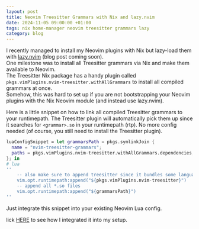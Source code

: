 ```yaml
---
layout: post
title: Neovim Treesitter Grammars with Nix and lazy.nvim
date: 2024-11-05 09:00:00 +01:00
tags: nix home-manager neovim treesitter grammars lazy
category: blog
---
```


I recently managed to install my Neovim plugins with Nix but lazy-load them with [lazy.nvim](https://github.com/folke/lazy.nvim) (blog post coming soon).  
One milestone was to install all Treesitter grammars via Nix and make them available to Neovim.  
The Treesitter Nix package has a handy plugin called `pkgs.vimPlugins.nvim-treesitter.withAllGrammars` to install all compiled grammars at once.  
Somehow, this was hard to set up if you are not bootstrapping your Neovim plugins with the Nix Neovim module (and instead use lazy.nvim).

Here is a little snippet on how to link all compiled Treesitter grammars to your runtimepath. The Treesitter plugin will automatically pick them up since it searches for `<grammar>.so` in your runtimepath (rtp). No more config needed (of course, you still need to install the Treesitter plugin).

```nix
luaConfigSnippet = let grammarsPath = pkgs.symlinkJoin {
  name = "nvim-treesitter-grammars";
  paths = pkgs.vimPlugins.nvim-treesitter.withAllGrammars.dependencies;
}; in 
# lua 
''
    -- also make sure to append treesitter since it bundles some languages
    vim.opt.runtimepath:append("${pkgs.vimPlugins.nvim-treesitter}")
    -- append all *.so files
    vim.opt.runtimepath:append("${grammarsPath}")
''
```

Just integrate this snippet into your existing Neovim Lua config.

lick [HERE](https://github.com/breuerfelix/feovim/blob/main/syntax.nix) to see how I integrated it into my setup.
